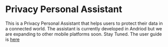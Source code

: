 # Privacy Personal Assistant
This is a Privacy Personal Assistant that helps users to protect their data in a connected world. The assistant is currently developed in Andriod but we are expanding to other mobile platforms soon. Stay Tuned.
The user guide is [here](PrivacyApp-userGuide.pdf)
